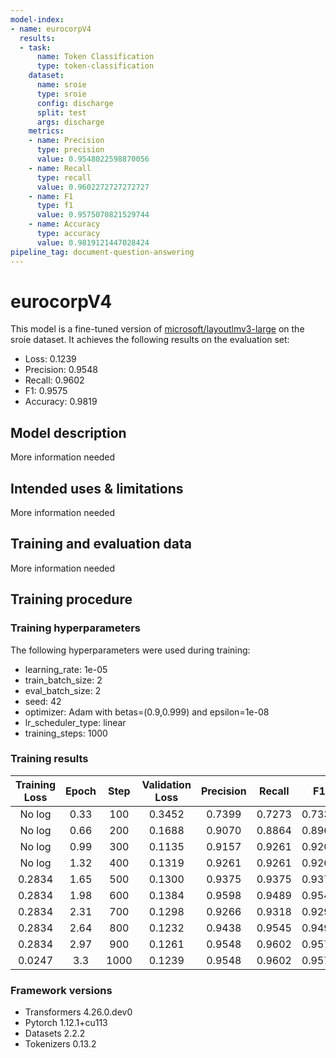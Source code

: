 ```yaml
---
model-index:
- name: eurocorpV4
  results:
  - task:
      name: Token Classification
      type: token-classification
    dataset:
      name: sroie
      type: sroie
      config: discharge
      split: test
      args: discharge
    metrics:
    - name: Precision
      type: precision
      value: 0.9548022598870056
    - name: Recall
      type: recall
      value: 0.9602272727272727
    - name: F1
      type: f1
      value: 0.9575070821529744
    - name: Accuracy
      type: accuracy
      value: 0.9819121447028424
pipeline_tag: document-question-answering
---
```


<!-- This model card has been generated automatically according to the information the Trainer had access to. You
should probably proofread and complete it, then remove this comment. -->

# eurocorpV4

This model is a fine-tuned version of [microsoft/layoutlmv3-large](https://huggingface.co/microsoft/layoutlmv3-large) on the sroie dataset.
It achieves the following results on the evaluation set:
- Loss: 0.1239
- Precision: 0.9548
- Recall: 0.9602
- F1: 0.9575
- Accuracy: 0.9819

## Model description

More information needed

## Intended uses & limitations

More information needed

## Training and evaluation data

More information needed

## Training procedure

### Training hyperparameters

The following hyperparameters were used during training:
- learning_rate: 1e-05
- train_batch_size: 2
- eval_batch_size: 2
- seed: 42
- optimizer: Adam with betas=(0.9,0.999) and epsilon=1e-08
- lr_scheduler_type: linear
- training_steps: 1000

### Training results

| Training Loss | Epoch | Step | Validation Loss | Precision | Recall | F1     | Accuracy |
|:-------------:|:-----:|:----:|:---------------:|:---------:|:------:|:------:|:--------:|
| No log        | 0.33  | 100  | 0.3452          | 0.7399    | 0.7273 | 0.7335 | 0.9276   |
| No log        | 0.66  | 200  | 0.1688          | 0.9070    | 0.8864 | 0.8966 | 0.9677   |
| No log        | 0.99  | 300  | 0.1135          | 0.9157    | 0.9261 | 0.9209 | 0.9742   |
| No log        | 1.32  | 400  | 0.1319          | 0.9261    | 0.9261 | 0.9261 | 0.9742   |
| 0.2834        | 1.65  | 500  | 0.1300          | 0.9375    | 0.9375 | 0.9375 | 0.9755   |
| 0.2834        | 1.98  | 600  | 0.1384          | 0.9598    | 0.9489 | 0.9543 | 0.9780   |
| 0.2834        | 2.31  | 700  | 0.1298          | 0.9266    | 0.9318 | 0.9292 | 0.9767   |
| 0.2834        | 2.64  | 800  | 0.1232          | 0.9438    | 0.9545 | 0.9492 | 0.9806   |
| 0.2834        | 2.97  | 900  | 0.1261          | 0.9548    | 0.9602 | 0.9575 | 0.9819   |
| 0.0247        | 3.3   | 1000 | 0.1239          | 0.9548    | 0.9602 | 0.9575 | 0.9819   |


### Framework versions

- Transformers 4.26.0.dev0
- Pytorch 1.12.1+cu113
- Datasets 2.2.2
- Tokenizers 0.13.2
